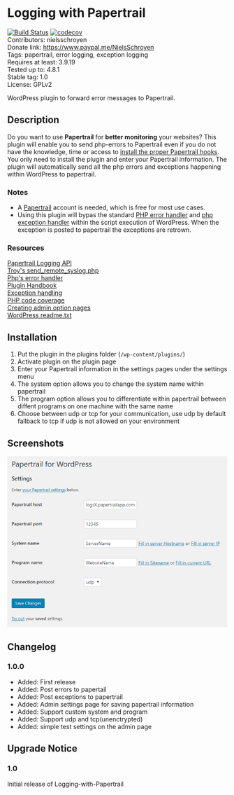 # Logging with Papertrail
[![Build Status](https://travis-ci.org/nielsschroyen/Logging-with-Papertrail.svg?branch=master)](https://travis-ci.org/nielsschroyen/Logging-with-Papertrail)
[![codecov](https://codecov.io/gh/nielsschroyen/Logging-with-Papertrail/branch/master/graph/badge.svg)](https://codecov.io/gh/nielsschroyen/Logging-with-Papertrail)  
Contributors: nielsschroyen  
Donate link: https://www.paypal.me/NielsSchroyen  
Tags: papertrail, error logging, exception logging  
Requires at least: 3.9.19  
Tested up to: 4.8.1  
Stable tag: 1.0  
License: GPLv2

WordPress plugin to forward error messages to Papertrail.

## Description
Do you want to use **Papertrail** for **better monitoring** your websites? This plugin will enable you to send php-errors to Papertrail even if you do not have the knowledge, time or access to [install the proper Papertrail hooks](http://help.papertrailapp.com/kb/configuration/configuring-centralized-logging-from-php-apps/). You only need to install the plugin and enter your Papertrail information. The plugin will automatically send all the php errors and exceptions happening within WordPress to papertrail.

### Notes
- A [Papertrail](https://https://papertrailapp.com/) account is needed, which is free for most use cases.
- Using this plugin will bypas the standard [PHP error handler](http://php.net/manual/en/function.set-error-handler.php) and [php exception handler](http://php.net/manual/en/function.set-exception-handler.php) within the script execution of WordPress. When the exception is posted to papertrail the exceptions are retrown.  

### Resources
[Papertrail Logging API](https://github.com/sc0ttkclark/papertrail)  
[Troy's send_remote_syslog.php](https://gist.github.com/troy/2220679)  
[Php's error handler](http://php.net/manual/en/function.set-error-handler.php)  
[Plugin Handbook](https://developer.wordpress.org/plugins)  
[Exception handling](https://stackoverflow.com/questions/5551668/what-are-the-best-practices-for-catching-and-re-throwing-exceptions)  
[PHP code coverage](https://github.com/codecov/example-php)  
[Creating admin option pages](https://codex.wordpress.org/Creating_Options_Pages)  
[WordPress readme.txt](https://github.com/codecov/example-php)

## Installation
 1. Put the plugin in the plugins folder (`/wp-content/plugins/`)
 2. Activate plugin on the plugin page
 3. Enter your Papertrail information in the settings pages under the settings menu
 4. The system option allows you to change the system name within papertrail
 5. The program option allows you to differentiate within papertrail between diffent programs on one machine with the same name
 6. Choose between udp or tcp for your communication, use udp by default fallback to tcp if udp is not allowed on your environment

## Screenshots
![1 Admin settings page](screenshot-1.png?raw=true "Admin settings page, running with WordPress 4.8 here")

## Changelog
### 1.0.0
- Added: First release
- Added: Post errors to papertail
- Added: Post exceptions to papertrail
- Added: Admin settings page for saving papertrail information
- Added: Support custom system and program
- Added: Support udp and tcp(unenctrypted)
- Added: simple test settings on the admin page

## Upgrade Notice
### 1.0
Initial release of Logging-with-Papertrail
